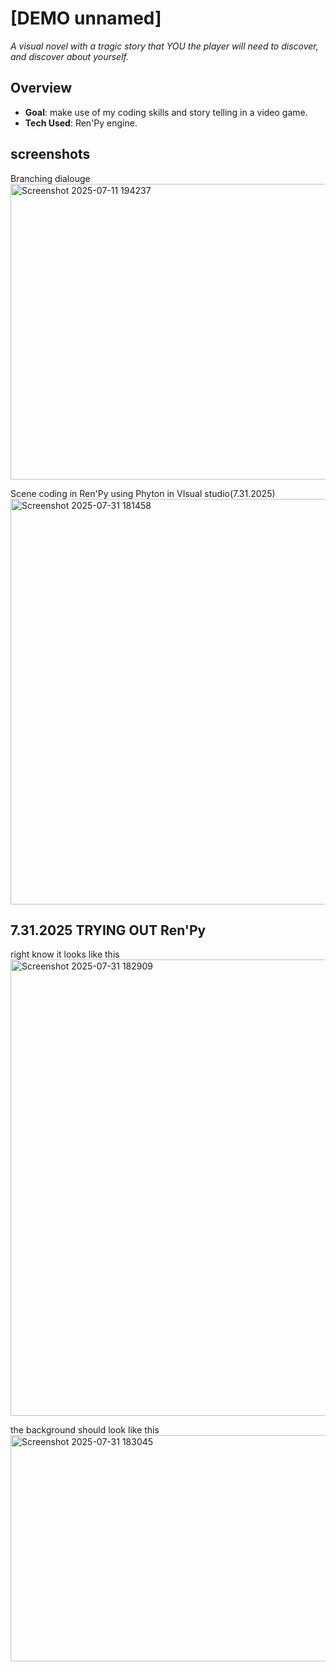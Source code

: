 # [DEMO unnamed]
*A visual novel with a tragic story that YOU the player will need to discover, and discover about yourself.*   

## Overview
- **Goal**: make use of my coding skills and story telling in a video game.
- **Tech Used**: Ren'Py engine.

## screenshots
<p> Branching dialouge
  <br>
<img width="525" height="473" alt="Screenshot 2025-07-11 194237" src="https://github.com/user-attachments/assets/0bdd5fd8-e7e5-4d0a-a66a-af97746e0d25" />
</p>
<p> Scene coding in Ren'Py using Phyton in VIsual studio(7.31.2025)
  <br> 
  <img width="903" height="649" alt="Screenshot 2025-07-31 181458" src="https://github.com/user-attachments/assets/292d66cc-29eb-40a3-a247-403d38c281b9" />
</p>

## 7.31.2025 TRYING OUT Ren'Py

<p> right know it looks like this
  <img width="1360" height="730" alt="Screenshot 2025-07-31 182909" src="https://github.com/user-attachments/assets/be669b17-9cf2-4c99-822c-4f6bfa9b248d" />
</p>
<p> the background should look like this
  <br>
  <img width="643" height="362" alt="Screenshot 2025-07-31 183045" src="https://github.com/user-attachments/assets/a7514ebd-c5fe-4634-a882-197bf958d87d" />

</p>
